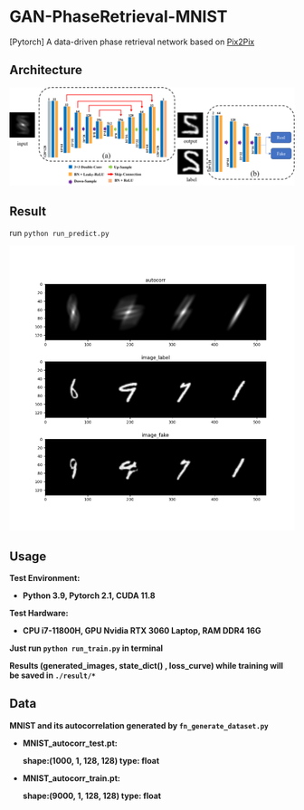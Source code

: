 # GAN-PhaseRetrieval-MNIST

[Pytorch] A data-driven phase retrieval network based on [Pix2Pix](https://github.com/phillipi/pix2pix)

## Architecture

![](./assets/GAN_architecture.png)

## Result
run `python run_predict.py`

![](./assets/model_prediction.png)

## Usage

<b>Test Environment:
* Python 3.9, Pytorch 2.1, CUDA 11.8

<b>Test Hardware:
* CPU i7-11800H, GPU Nvidia RTX 3060 Laptop, RAM DDR4 16G

Just run `python run_train.py` in terminal

Results (generated_images, state_dict() , loss_curve) while training will be saved in `./result/*`

## Data

MNIST and its autocorrelation generated by `fn_generate_dataset.py`

* MNIST_autocorr_test.pt: 

  shape:(1000, 1, 128, 128) type: float
* MNIST_autocorr_train.pt: 
  
  shape:(9000, 1, 128, 128) type: float



